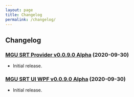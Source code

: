 ```yaml
---
layout: page
title: Changelog
permalink: /changelog/
---
```

## Changelog

### [MGU SRT Provider v0.0.9.0 Alpha](https://github.com/kapdap/mgu-srt-provider/releases/download/0.0.9.0/mgu-srt-provider_v0.0.9.0.zip) (2020-09-30)
* Initial release.

### [MGU SRT UI WPF v0.0.9.0 Alpha](https://github.com/kapdap/mgu-srt-ui-wpf/releases/download/0.0.9.0/mgu-srt-ui-wpf_v0.0.9.0.zip) (2020-09-30)
* Initial release.
